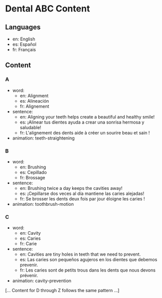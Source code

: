 # Dental ABC Content

## Languages
- en: English
- es: Español
- fr: Français

## Content

### A
- word:
  - en: Alignment
  - es: Alineación
  - fr: Alignement
- sentence:
  - en: Aligning your teeth helps create a beautiful and healthy smile!
  - es: ¡Alinear tus dientes ayuda a crear una sonrisa hermosa y saludable!
  - fr: L'alignement des dents aide à créer un sourire beau et sain !
- animation: teeth-straightening

### B
- word:
  - en: Brushing
  - es: Cepillado
  - fr: Brossage
- sentence:
  - en: Brushing twice a day keeps the cavities away!
  - es: ¡Cepillarse dos veces al día mantiene las caries alejadas!
  - fr: Se brosser les dents deux fois par jour éloigne les caries !
- animation: toothbrush-motion

### C
- word:
  - en: Cavity
  - es: Caries
  - fr: Carie
- sentence:
  - en: Cavities are tiny holes in teeth that we need to prevent.
  - es: Las caries son pequeños agujeros en los dientes que debemos prevenir.
  - fr: Les caries sont de petits trous dans les dents que nous devons prévenir.
- animation: cavity-prevention

[... Content for D through Z follows the same pattern ...] 